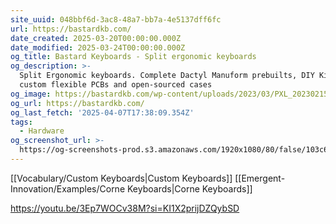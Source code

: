 ```yaml
---
site_uuid: 048bbf6d-3ac8-48a7-bb7a-4e5137dff6fc
url: https://bastardkb.com/
date_created: 2025-03-20T00:00:00.000Z
date_modified: 2025-03-24T00:00:00.000Z
og_title: Bastard Keyboards - Split ergonomic keyboards
og_description: >-
  Split Ergonomic keyboards. Complete Dactyl Manuform prebuilts, DIY Kits,
  custom flexible PCBs and open-sourced cases
og_image: https://bastardkb.com/wp-content/uploads/2023/03/PXL_20230215_161423686.jpg
og_url: https://bastardkb.com/
og_last_fetch: '2025-04-07T17:38:09.354Z'
tags:
  - Hardware
og_screenshot_url: >-
  https://og-screenshots-prod.s3.amazonaws.com/1920x1080/80/false/103c6c8afc5c6a1e5f49acfc0ce29d7d4f0c8fbeb46bcd50efec277abdbd4e3b.jpeg
---
```


[[Vocabulary/Custom Keyboards|Custom Keyboards]] [[Emergent-Innovation/Examples/Corne Keyboards|Corne Keyboards]]



https://youtu.be/3Ep7WOCv38M?si=KI1X2prijDZQybSD